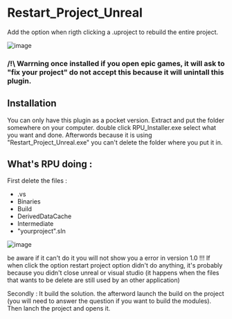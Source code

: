 # Restart_Project_Unreal
Add the option when rigth clicking a .uproject to rebuild the entire project.

![image](https://github.com/user-attachments/assets/4b55fd5f-c35c-45b7-a1d7-f5334187c1ed)

### /!\ Warrning once installed if you open epic games, it will ask to "fix your project" do not accept this because it will unintall this plugin.

## Installation
You can only have this plugin as a pocket version.
Extract and put the folder somewhere on your computer. double click RPU_Installer.exe select what you want and done.
Afterwords because it is using "Restart_Project_Unreal.exe" you can't delete the folder where you put it in.

## What's RPU doing :

First delete the files :
- .vs
- Binaries
- Build
- DerivedDataCache
- Intermediate
- "yourproject".sln

![image](https://github.com/user-attachments/assets/5823e82d-3d7c-4f12-be9c-b8f26617731d)

be aware if it can't do it you will not show you a error in version 1.0 !!!
If when click the option restart project option didn't do anything, it's probably because you didn't close unreal or visual studio (it happens when the files that wants to be delete are still used by an other application)


Secondly :
It build the solution.
the afterword launch the build on the project (you will need to answer the question if you want to build the modules).
Then lanch the project and opens it.
